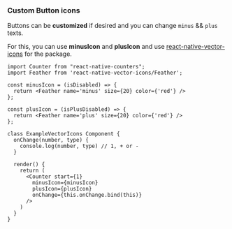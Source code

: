 ### Custom Button icons

Buttons can be **customized** if desired and you can change `minus` && `plus` texts.

For this, you can use **minusIcon** and **plusIcon** and use [react-native-vector-icons](https://github.com/oblador/react-native-vector-icons#ios) for the package.

```JS
import Counter from "react-native-counters";
import Feather from 'react-native-vector-icons/Feather';

const minusIcon = (isDisabled) => {
  return <Feather name='minus' size={20} color={'red'} />
};

const plusIcon = (isPlusDisabled) => {
  return <Feather name='plus' size={20} color={'red'} />
};

class ExampleVectorIcons Component {
  onChange(number, type) {
    console.log(number, type) // 1, + or -
  }
  
  render() {
    return (
      <Counter start={1}
        minusIcon={minusIcon} 
        plusIcon={plusIcon} 
        onChange={this.onChange.bind(this)}
      />
    )
  }
}
